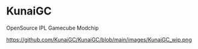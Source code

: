 # KunaiGC
OpenSource IPL Gamecube Modchip 

https://github.com/KunaiGC/KunaiGC/blob/main/images/KunaiGC_wip.png
